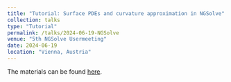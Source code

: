 ```yaml
---
title: "Tutorial: Surface PDEs and curvature approximation in NGSolve"
collection: talks
type: "Tutorial"
permalink: /talks/2024-06-19-NGSolve
venue: "5th NGSolve Usermeeting"
date: 2024-06-19
location: "Vienna, Austria"
---
```


The materials can be found [here](http://michaelneunteufel.github.io/files/talks/ngsolve5_materials.zip).
